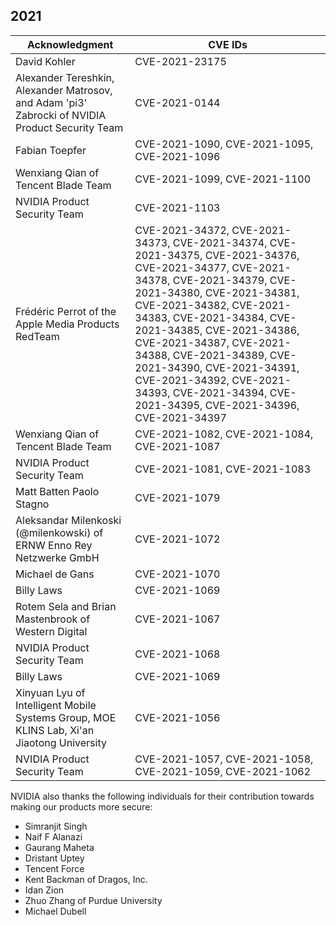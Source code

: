 ## 2021

| Acknowledgment | CVE IDs |
|----------------|---------|
| David Kohler | CVE-2021-23175 |
| Alexander Tereshkin, Alexander Matrosov, and Adam 'pi3' Zabrocki of NVIDIA Product Security Team | CVE-2021-0144 |
| Fabian Toepfer | CVE-2021-1090, CVE-2021-1095, CVE-2021-1096 |
| Wenxiang Qian of Tencent Blade Team | CVE-2021-1099, CVE-2021-1100 |
| NVIDIA Product Security Team | CVE-2021-1103 |
| Frédéric Perrot of the Apple Media Products RedTeam | CVE-2021-34372, CVE-2021-34373, CVE-2021-34374, CVE-2021-34375, CVE-2021-34376, CVE-2021-34377, CVE-2021-34378, CVE-2021-34379, CVE-2021-34380, CVE-2021-34381, CVE-2021-34382, CVE-2021-34383, CVE-2021-34384, CVE-2021-34385, CVE-2021-34386, CVE-2021-34387, CVE-2021-34388, CVE-2021-34389, CVE-2021-34390, CVE-2021-34391, CVE-2021-34392, CVE-2021-34393, CVE-2021-34394, CVE-2021-34395, CVE-2021-34396, CVE-2021-34397 |
| Wenxiang Qian of Tencent Blade Team | CVE-2021-1082, CVE-2021-1084, CVE-2021-1087 |
| NVIDIA Product Security Team | CVE-2021-1081, CVE-2021-1083 |
| Matt Batten Paolo Stagno | CVE-2021-1079 |
| Aleksandar Milenkoski (@milenkowski) of ERNW Enno Rey Netzwerke GmbH | CVE-2021-1072 |
| Michael de Gans | CVE-2021-1070 |
| Billy Laws | CVE-2021-1069 |
| Rotem Sela and Brian Mastenbrook of Western Digital | CVE-2021-1067 |
| NVIDIA Product Security Team | CVE-2021-1068 |
| Billy Laws | CVE-2021-1069 |
| Xinyuan Lyu of Intelligent Mobile Systems Group, MOE KLINS Lab, Xi'an Jiaotong University | CVE-2021-1056 |
| NVIDIA Product Security Team | CVE-2021-1057, CVE-2021-1058, CVE-2021-1059, CVE-2021-1062 |

NVIDIA also thanks the following individuals for their contribution towards making our products more secure:
- Simranjit Singh
- Naif F Alanazi
- Gaurang Maheta
- Dristant Uptey
- Tencent Force
- Kent Backman of Dragos, Inc.
- Idan Zion
- Zhuo Zhang of Purdue University
- Michael Dubell
